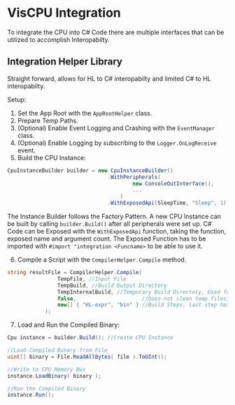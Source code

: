 # VisCPU Integration

To integrate the CPU into C# Code there are multiple interfaces that can be utilized to accomplish Interopabilty.


## Integration Helper Library
Straight forward, allows for HL to C# interopabilty and limited C# to HL interopabilty.

Setup:

1. Set the App Root with the `AppRootHelper` class.
2. Prepare Temp Paths.
3. (Optional) Enable Event Logging and Crashing with the `EventManager` class.
4. (Optional) Enable Logging by subscribing to the `Logger.OnLogReceive` event.
5. Build the CPU Instance:
```cs
CpuInstanceBuilder builder = new CpuInstanceBuilder()
								.WithPeripherals(
										new ConsoleOutInterface(),
										...
									)
								.WithExposedApi(SleepTime, "Sleep", 1);
```
The Instance Builder follows the Factory Pattern.
A new CPU Instance can be built by calling `builder.Build()` after all peripherals were set up.
C# Code can be Exposed with the `WithExposedApi` function, taking the function, exposed name and argument count.
The Exposed Function has to be imported with `#import "integration <Funcname>` to be able to use it.

6. Compile a Script with the `CompilerHelper.Compile` method.
```cs
string resultFile = CompilerHelper.Compile(
                TempFile, //Input File
                TempBuild, //Build Output Directory
                TempInternalBuild, //Temporary Build Directory, Used for intermediate results.
                false,                     //Does not clean temp files, useful for debugging
                new[] { "HL-expr", "bin" } //Build Steps, last step has to be "bin" to generate .vbin binary
            );
```
7. Load and Run the Compiled Binary:
```cs
Cpu instance = builder.Build(); //Create CPU Instance

//Load Compiled Binary from File
uint[] binary = File.ReadAllBytes( file ).ToUInt();

//Write to CPU Memory Bus
instance.LoadBinary( binary );

//Run the Compiled Binary
instance.Run();
```